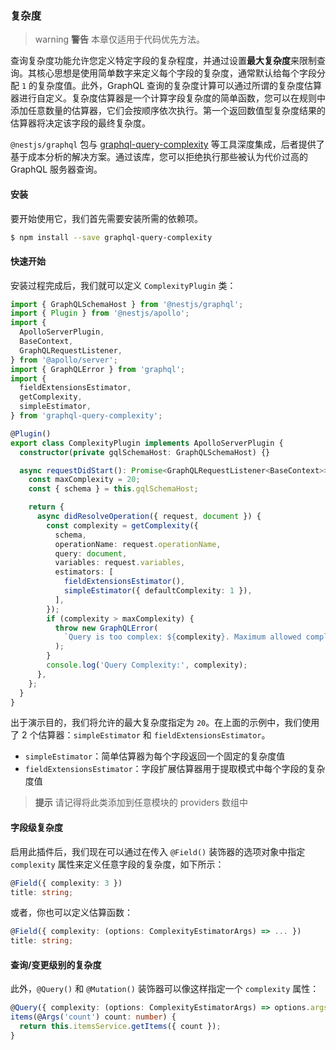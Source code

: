 ### 复杂度

> warning **警告** 本章仅适用于代码优先方法。

查询复杂度功能允许您定义特定字段的复杂程度，并通过设置**最大复杂度**来限制查询。其核心思想是使用简单数字来定义每个字段的复杂度，通常默认给每个字段分配 `1` 的复杂度值。此外，GraphQL 查询的复杂度计算可以通过所谓的复杂度估算器进行自定义。复杂度估算器是一个计算字段复杂度的简单函数，您可以在规则中添加任意数量的估算器，它们会按顺序依次执行。第一个返回数值型复杂度结果的估算器将决定该字段的最终复杂度。

`@nestjs/graphql` 包与 [graphql-query-complexity](https://github.com/slicknode/graphql-query-complexity) 等工具深度集成，后者提供了基于成本分析的解决方案。通过该库，您可以拒绝执行那些被认为代价过高的 GraphQL 服务器查询。

#### 安装

要开始使用它，我们首先需要安装所需的依赖项。

```bash
$ npm install --save graphql-query-complexity
```

#### 快速开始

安装过程完成后，我们就可以定义 `ComplexityPlugin` 类：

```typescript
import { GraphQLSchemaHost } from '@nestjs/graphql';
import { Plugin } from '@nestjs/apollo';
import {
  ApolloServerPlugin,
  BaseContext,
  GraphQLRequestListener,
} from '@apollo/server';
import { GraphQLError } from 'graphql';
import {
  fieldExtensionsEstimator,
  getComplexity,
  simpleEstimator,
} from 'graphql-query-complexity';

@Plugin()
export class ComplexityPlugin implements ApolloServerPlugin {
  constructor(private gqlSchemaHost: GraphQLSchemaHost) {}

  async requestDidStart(): Promise<GraphQLRequestListener<BaseContext>> {
    const maxComplexity = 20;
    const { schema } = this.gqlSchemaHost;

    return {
      async didResolveOperation({ request, document }) {
        const complexity = getComplexity({
          schema,
          operationName: request.operationName,
          query: document,
          variables: request.variables,
          estimators: [
            fieldExtensionsEstimator(),
            simpleEstimator({ defaultComplexity: 1 }),
          ],
        });
        if (complexity > maxComplexity) {
          throw new GraphQLError(
            `Query is too complex: ${complexity}. Maximum allowed complexity: ${maxComplexity}`
          );
        }
        console.log('Query Complexity:', complexity);
      },
    };
  }
}
```

出于演示目的，我们将允许的最大复杂度指定为 `20`。在上面的示例中，我们使用了 2 个估算器：`simpleEstimator` 和 `fieldExtensionsEstimator`。

- `simpleEstimator`：简单估算器为每个字段返回一个固定的复杂度值
- `fieldExtensionsEstimator`：字段扩展估算器用于提取模式中每个字段的复杂度值

> **提示** 请记得将此类添加到任意模块的 providers 数组中

#### 字段级复杂度

启用此插件后，我们现在可以通过在传入 `@Field()` 装饰器的选项对象中指定 `complexity` 属性来定义任意字段的复杂度，如下所示：

```typescript
@Field({ complexity: 3 })
title: string;
```

或者，你也可以定义估算函数：

```typescript
@Field({ complexity: (options: ComplexityEstimatorArgs) => ... })
title: string;
```

#### 查询/变更级别的复杂度

此外，`@Query()` 和 `@Mutation()` 装饰器可以像这样指定一个 `complexity` 属性：

```typescript
@Query({ complexity: (options: ComplexityEstimatorArgs) => options.args.count * options.childComplexity })
items(@Args('count') count: number) {
  return this.itemsService.getItems({ count });
}
```
